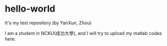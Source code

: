 # hello-world
It's my test repository (by YanXun, Zhou)


I am a student in NCKU(成功大學), and I will try to upload my matlab codes here. 

